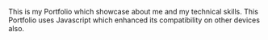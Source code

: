 This is my Portfolio which showcase about me and my technical skills. This Portfolio uses Javascript which enhanced its compatibility on other devices also.
